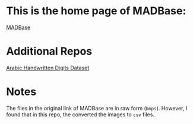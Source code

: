 # This is the home page of MADBase: #

[MADBase](http://datacenter.aucegypt.edu/shazeem/)

# Additional Repos #

[Arabic Handwritten Digits Dataset](https://github.com/mloey/Arabic-Handwritten-Digits-Dataset)


# Notes #
The files in the original link of MADBase are in raw form (`bmps`). However, I found that in this repo, the converted the images to `csv` files.
